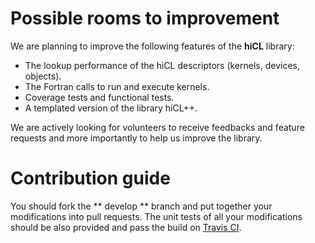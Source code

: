 # Possible rooms to improvement
We are planning to improve the following features of the **hiCL** library:
* The lookup performance of the hiCL descriptors (kernels, devices, 
  objects).
* The Fortran calls to run and execute kernels.
* Coverage tests and functional tests.
* A templated version of the library hiCL++.

We are actively looking for volunteers to receive feedbacks and feature 
requests and more importantly to help us improve the library.

# Contribution guide
You should fork the ** develop **  branch and put together your modifications
into pull requests. The unit tests of all your modifications should be also 
provided and pass the build on [Travis CI](https://travis-ci.org/issamsaid/hiCL).